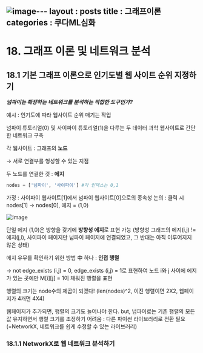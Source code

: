 ![image](https://github.com/user-attachments/assets/273ed0c2-3524-43ea-8513-bf7fc03c8868)---
layout : posts
title : 그래프이론
categories : 쿠다ML심화
---
# 18. 그래프 이론 및 네트워크 분석
## 18.1 기본 그래프 이론으로 인기도별 웹 사이트 순위 지정하기
***넘파이는 확장하는 네트워크를 분석하는 적합한 도구인가?***

예시 : 인기도에 따라 웹사이트 순위 매기는 작업

넘파이 튜토리얼(0) 및 사이파이 튜토리얼(1)을 다루는 두 데이터 과학 웹사이트로 간단한 네트워크 구축

각 웹사이트 : 그래프의 **노드**

  → 서로 연결부를 형성할 수 있는 지점

두 노드를 연결한 것 : **에지**

```python
nodes = ['넘파이', '사이파이'] #각 인덱스는 0,1
```
가정 : 사이파이 웹사이트[1]에서 넘파이 웹사이트[0]으로의 종속성 논의 : 클릭 시 nodes[1] → nodes[0], 에지 = (1,0)

![image](https://github.com/user-attachments/assets/c4d7a34d-76b9-42b5-9f5a-e8640beb1df0)

단일 에지 (1,0)은 방향을 갖기에 **방향성 에지**로 표현 가능 (방향성 그래프의 에지(i,j) != 에지(j,i), 사이파이 페이지만 넘파이 페이지에 연결되었고, 그 반대는 아직 이루어지지 않은 상태)

에지 유무를 확인하기 위한 방법 中 하나 : **인접 행렬**

→ not edge_exists (i,j) = 0, edge_exists (i,j) = 1로 표현하여 노드 i와 j 사이에 에지가 있는 곳에만 M[i][j] = 1이 채워진 행렬을 표현

행렬의 크기는 node수의 제곱이 되겠다! (len(nodes)^2, 이진 행렬이면 2X2, 웹페이지가 4개면 4X4)

웹페이지가 추가되면, 행렬의 크기도 늘어나야 한다. but, 넘파이로는 기존 행렬의 모든 값 유지하면서 행렬 크기를 조정하기 어려움 : 다른 파이썬 라이브러리로 전환 필요 (=NetworkX, 네트워크를 쉽게 수정할 수 있는 라이브러리)

### 18.1.1 NetworkX로 웹 네트워크 분석하기






